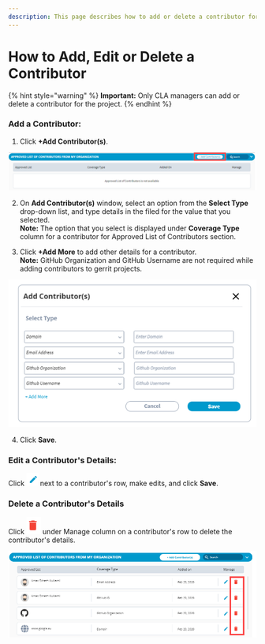 ```yaml
---
description: This page describes how to add or delete a contributor for a project.
---
```


# How to Add, Edit or Delete a Contributor

{% hint style="warning" %}
**Important:** Only CLA managers can add or delete a contributor for the project.
{% endhint %}

### Add a Contributor:

1. Click **+Add Contributor\(s\)**.

![](../../../../../.gitbook/assets/add-contributors.png)

2. On **Add Contributor\(s\)** window, select an option from the **Select Type** drop-down list, and type details in the filed for the value that you selected.  
**Note:** The option that you select is displayed under **Coverage Type** column for a contributor for Approved List of Contributors section.

3. Click **+Add More** to add other details for a contributor.  
**Note:** GitHub Organization and GitHub Username are not required while adding contributors to gerrit projects.

![Add Contributors](../../../../../.gitbook/assets/add-contributors-window.png)

4. Click **Save**.

### Edit a Contributor's Details:

Click  ![](../../../../../.gitbook/assets/edit-icon.png) next to a contributor's row, make edits, and click **Save**.

### Delete a Contributor's Details

Click ![](../../../../../.gitbook/assets/delete-icon.png) under Manage column on a contributor's row to delete the contributor's details.

![](../../../../../.gitbook/assets/delete-contributor.png)



